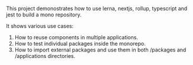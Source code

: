 This project demonostrates how to use lerna, nextjs, rollup, typescript and jest to build a mono repository. 

It shows various use cases:

1. How to reuse components in multiple applications.
2. How to test individual packages inside the monorepo.
3. How to import external packages and use them in both /packages and /applications directories.
